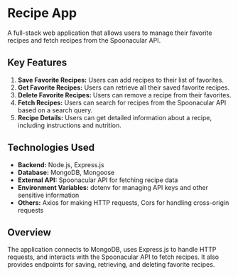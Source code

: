 # Recipe App

A full-stack web application that allows users to manage their favorite recipes and fetch recipes from the Spoonacular API.

## Key Features

1. **Save Favorite Recipes:** Users can add recipes to their list of favorites.
2. **Get Favorite Recipes:** Users can retrieve all their saved favorite recipes.
3. **Delete Favorite Recipes:** Users can remove a recipe from their favorites.
4. **Fetch Recipes:** Users can search for recipes from the Spoonacular API based on a search query.
5. **Recipe Details:** Users can get detailed information about a recipe, including instructions and nutrition.

## Technologies Used

- **Backend:** Node.js, Express.js
- **Database:** MongoDB, Mongoose
- **External API:** Spoonacular API for fetching recipe data
- **Environment Variables:** dotenv for managing API keys and other sensitive information
- **Others:** Axios for making HTTP requests, Cors for handling cross-origin requests

## Overview

The application connects to MongoDB, uses Express.js to handle HTTP requests, and interacts with the Spoonacular API to fetch recipes. It also provides endpoints for saving, retrieving, and deleting favorite recipes.

